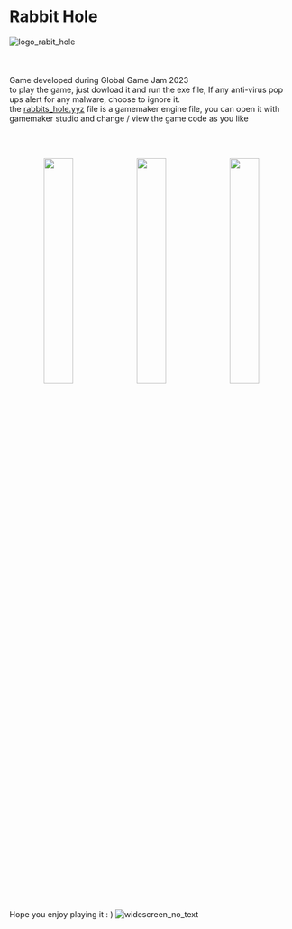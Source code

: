 # Rabbit Hole
![logo_rabit_hole](https://user-images.githubusercontent.com/107645804/228008855-3d336ad8-2e56-40b1-a6e9-1800d3b5d714.png)
<br><br><br><br>
Game developed during Global Game Jam 2023 </br>
to play the game, just dowload it and run the exe file, If any anti-virus pop ups alert for any malware, choose to ignore it. <br>
the [rabbits_hole.yyz](https://github.com/ViniTeider/rabbit_hole/blob/main/rabbits_hole.yyz) file is a gamemaker engine file, you can open it with gamemaker studio and change / view the game code as you like

<br><br>

<p align="center" width="100%">
    <img width="32%" src="https://user-images.githubusercontent.com/107645804/228008983-42462c03-3e27-48cb-b1ab-f0310b409434.png"> 
    <img width="32%" src="https://user-images.githubusercontent.com/107645804/228009953-68f2199c-6839-4df7-adac-e4127ac77a2b.png"> 
    <img width="32%" src="https://user-images.githubusercontent.com/107645804/228008992-3c42f551-fbab-4478-8a11-0048520bbbc6.png"> 
</p>



<br><br><br><br>
Hope you enjoy playing it : )
![widescreen_no_text](https://user-images.githubusercontent.com/107645804/228008875-9c684921-90a0-4115-925e-7b86cc39f548.png)
